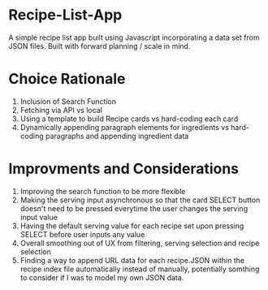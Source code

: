 # Recipe-List-App
A simple recipe list app built using Javascript incorporating a data set from JSON files. Built with forward planning / scale in mind.

# Choice Rationale

1. Inclusion of Search Function
2. Fetching via API vs local
3. Using a template to build Recipe cards vs hard-coding each card
4. Dynamically appending paragraph elements for ingredients vs hard-coding paragraphs and appending ingredient data

# Improvments and Considerations

1. Improving the search function to be more flexible
2. Making the serving input asynchronous so that the card SELECT button doesn't need to be pressed everytime the user changes the serving input value
3. Having the default serving value for each recipe set upon pressing SELECT before user inputs any value
4. Overall smoothing out of UX from filtering, serving selection and recipe selection
5. Finding a way to append URL data for each recipe.JSON within the recipe index file automatically instead of manually, potentially somthing to consider if I was to model my own JSON data.
